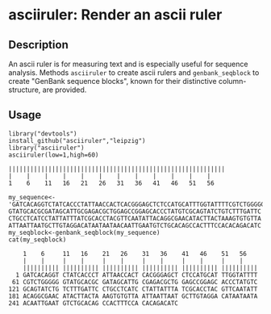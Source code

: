 # asciiruler: Render an ascii ruler

## Description

An ascii ruler is for measuring text and is especially useful for sequence analysis. Methods `asciiruler` to create ascii rulers and `genbank_seqblock` to create "GenBank sequence blocks", known for their distinctive column-structure, are provided.

## Usage



```
library("devtools")
install_github("asciiruler","leipzig")
library("asciiruler")
asciiruler(low=1,high=60)
```

```
||||||||||||||||||||||||||||||||||||||||||||||||||||||||||||
|    |    |    |    |    |    |    |    |    |    |    |    
1    6    11   16   21   26   31   36   41   46   51   56   
```

```
my_sequence<-
'GATCACAGGTCTATCACCCTATTAACCACTCACGGGAGCTCTCCATGCATTTGGTATTTTCGTCTGGGGG
GTATGCACGCGATAGCATTGCGAGACGCTGGAGCCGGAGCACCCTATGTCGCAGTATCTGTCTTTGATTC
CTGCCTCATCCTATTATTTATCGCACCTACGTTCAATATTACAGGCGAACATACTTACTAAAGTGTGTTA
ATTAATTAATGCTTGTAGGACATAATAATAACAATTGAATGTCTGCACAGCCACTTTCCACACAGACATC'
my_seqblock<-genbank_seqblock(my_sequence)
cat(my_seqblock)
```

```
    1    6     11   16    21   26    31   36    41   46    51   56   
    |    |     |    |     |    |     |    |     |    |     |    |    
    |||||||||| |||||||||| |||||||||| |||||||||| |||||||||| ||||||||||
  1 GATCACAGGT CTATCACCCT ATTAACCACT CACGGGAGCT CTCCATGCAT TTGGTATTTT
 61 CGTCTGGGGG GTATGCACGC GATAGCATTG CGAGACGCTG GAGCCGGAGC ACCCTATGTC
121 GCAGTATCTG TCTTTGATTC CTGCCTCATC CTATTATTTA TCGCACCTAC GTTCAATATT
181 ACAGGCGAAC ATACTTACTA AAGTGTGTTA ATTAATTAAT GCTTGTAGGA CATAATAATA
241 ACAATTGAAT GTCTGCACAG CCACTTTCCA CACAGACATC
```